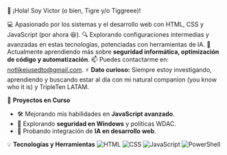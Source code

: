 👋 ¡Hola! Soy Victor (o bien, Tigre y/o Tiggreee)!


💻 Apasionado por los sistemas y el desarrollo web con HTML, CSS y JavaScript (por ahora 😆).
🔍 Explorando configuraciones intermedias y avanzadas en estas tecnologías, potenciadas con herramientas de IA.
🌱 Actualmente aprendiendo más sobre **seguridad informática, optimización de código y automatización**.
📫 Puedes contactarme en: [notlikeiusedto@gmail.com](mailto:notlikeiusedto@gmail.com).
⚡ **Dato curioso:** Siempre estoy investigando, aprendiendo y buscando estar al día con mi natural companion (you know who it is) y TripleTen LATAM.

🚀 **Proyectos en Curso**
- 🛠 Mejorando mis habilidades en **JavaScript avanzado**.
- 🔐 Explorando **seguridad en Windows** y políticas WDAC.
- 📌 Probando integración de **IA en desarrollo web**.

💡 **Tecnologías y Herramientas**
![HTML](https://img.shields.io/badge/-HTML-orange?style=flat)
![CSS](https://img.shields.io/badge/-CSS-blue?style=flat)
![JavaScript](https://img.shields.io/badge/-JavaScript-yellow?style=flat)
![PowerShell](https://img.shields.io/badge/-PowerShell-darkblue?style=flat)
<!-- Este README aparece en mi perfil, puedes ver más de mis proyectos aquí. -->

